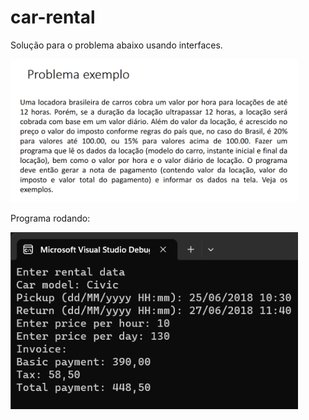 # car-rental

Solução para o problema abaixo usando interfaces.

<img width= "460" src= "/Images/Problem.png"> 

Programa rodando: 

<img width= "460" src= "/Images/Program.png"> 


